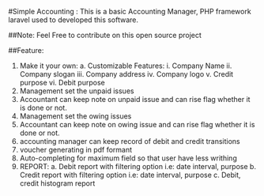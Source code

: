#Simple Accounting :
This is a basic Accounting Manager, PHP framework laravel used to developed  this software. 

##Note:
Feel Free to contribute on this open source project

##Feature:
1.	Make it your own:
	a.	Customizable Features:
		i.	Company Name
		ii.	Company slogan
		iii.	Company address
		iv.	Company logo
		v.	Credit purpose 
		vi.	Debit purpose 
2.	Management set the unpaid issues
3.	Accountant can keep note on unpaid issue and can rise flag whether it is done or not.   
4.	Management set the owing issues 
5.	Accountant can keep note on owing issue and can rise flag whether it is done or not.   
6.	accounting manager can keep record of debit and credit transitions
7.	voucher generating in pdf formant
8.	Auto-completing for maximum field so that user have less writhing  
9.	REPORT:
	a.	Debit report with filtering option i.e: date interval, purpose
	b.	Credit report with filtering option i.e: date interval, purpose
	c.	Debit, credit histogram report

